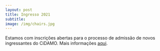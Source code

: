 ```yaml
---
layout: post
title: Ingresso 2021
subtitle: 
image: /img/chairs.jpg
---
```


Estamos com inscrições abertas para o processo de admissão de novos ingressantes do CiDAMO. Mais informações [aqui](/ingresso-2021/).
